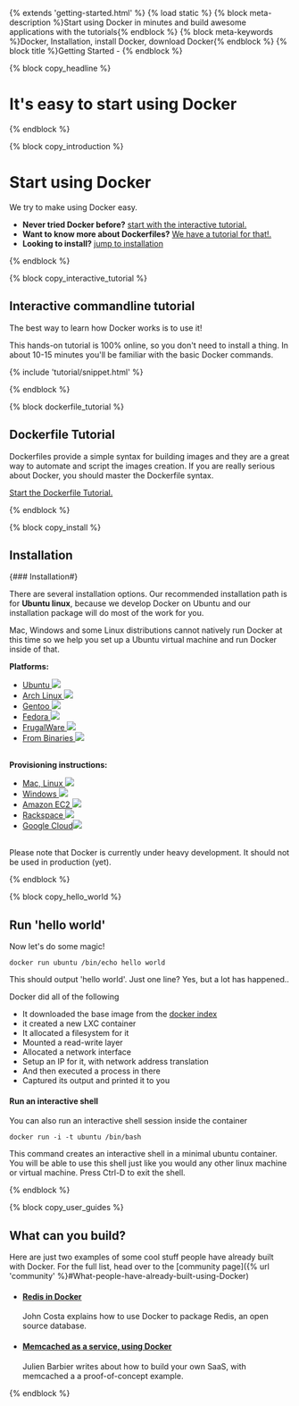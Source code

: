 {% extends 'getting-started.html' %}
{% load static %}
{% block meta-description %}Start using Docker in minutes and build awesome applications with the tutorials{% endblock %}
{% block meta-keywords %}Docker, Installation, install Docker, download Docker{% endblock %}
{% block title %}Getting Started - {% endblock %}


{% block copy_headline %}
# It's easy to start using Docker #
{% endblock %}


{% block copy_introduction %}

# Start using Docker
We try to make using Docker easy.

* **Never tried Docker before?** <a href="#h_tutorial">start with the interactive tutorial.</a>
* **Want to know more about Dockerfiles?** <a href="#h_tutorial">We have a tutorial for that!.</a>
* **Looking to install?** <a href="#h_installation">jump to installation</a>

{% endblock %}

{% block copy_interactive_tutorial %}
## <a id="h_tutorial"></a>Interactive commandline tutorial

The best way to learn how Docker works is to use it!

This hands-on tutorial is 100% online, so you don't need to install a thing. In about 10-15 minutes you'll be familiar with the basic
    Docker commands.


{% include 'tutorial/snippet.html' %}

{% endblock %}

{% block dockerfile_tutorial %}

## <a id="h_dockerfile_tutorial"></a>Dockerfile Tutorial

Dockerfiles provide a simple syntax for building images and they are a great way to automate and script the images creation. If you are really serious about Docker, you should master the Dockerfile syntax.

 <a href="/learn/dockerfile" class="btn btn-primary secondary-action-button">Start the Dockerfile Tutorial.</a>




{% endblock %}

{% block copy_install %}

## <a id="h_installation"></a>Installation
{### Installation#}

There are several installation options. Our recommended installation path is for **Ubuntu linux**,
    because we develop Docker on Ubuntu and our installation package will do most of the work for you.

Mac, Windows and some Linux distributions cannot natively run Docker at this time so we help you set up a
    Ubuntu virtual machine and run Docker inside of that.

**Platforms:**
<ul class="option-chooser-blocks">
    <a href="http://docs.docker.io/en/latest/installation/ubuntulinux/" target="_blank"><li>Ubuntu <img src="{% static 'img/platform-logos/ubuntu.png' %}"> </li></a>
    <a href="http://docs.docker.io/en/latest/installation/archlinux/" target="_blank"><li>Arch Linux <img src="{% static 'img/platform-logos/archlinux.png' %}"> </li></a>
    <a href="http://docs.docker.io/en/latest/installation/gentoolinux/" target="_blank"><li>Gentoo <img src="{% static 'img/platform-logos/gentoolinux.png' %}"> </li></a>
    <a href="http://docs.docker.io/en/latest/installation/fedora/" target="_blank"><li>Fedora <img src="{% static 'img/platform-logos/fedora.png' %}"> </li></a>
    <a href="http://docs.docker.io/en/latest/installation/frugalware/" target="_blank"><li>FrugalWare <img src="{% static 'img/platform-logos/frugalware.png' %}"> </li></a>
    <a href="http://docs.docker.io/en/latest/installation/binaries/" target="_blank"><li>From Binaries <img src="{% static 'img/platform-logos/binaries.png' %}"> </li></a>
    <br style="clear: both">
</ul>

**Provisioning instructions:**
<ul class="option-chooser-blocks">
    <a href="http://docs.docker.io/en/latest/installation/vagrant/" target="_blank"><li>Mac, Linux <img src="{% static 'img/platform-logos/mac-linux.png' %}">  </li></a>
    <a href="http://docs.docker.io/en/latest/installation/windows/" target="_blank"><li>Windows <img src="{% static 'img/platform-logos/windows.png' %}"> </li></a>
    <a href="http://docs.docker.io/en/latest/installation/amazon/" target="_blank"><li>Amazon EC2 <img src="{% static 'img/platform-logos/amazonaws.png' %}"> </li></a>
    <a href="http://docs.docker.io/en/latest/installation/rackspace/" target="_blank"><li>Rackspace <img src="{% static 'img/platform-logos/rackspace.png' %}"> </li></a>
    <a href="http://docs.docker.io/en/latest/installation/google/" target="_blank"><li>Google Cloud<img src="{% static 'img/platform-logos/google-compute-engine.png' %}"></li></a>
    <br style="clear: both">
</ul>

Please note that Docker is currently under heavy development. It should not be used in production (yet).

{% endblock %}


{% block copy_hello_world %}
## Run 'hello world'

Now let's do some magic!

    docker run ubuntu /bin/echo hello world

This should output 'hello world'. Just one line? Yes, but a lot has happened..

Docker did all of the following

* It downloaded the base image from the [docker index](https://index.docker.io)
* it created a new LXC container
* It allocated a filesystem for it
* Mounted a read-write layer
* Allocated a network interface
* Setup an IP for it, with network address translation
* And then executed a process in there
* Captured its output and printed it to you

#### Run an interactive shell

You can also run an interactive shell session inside the container

    docker run -i -t ubuntu /bin/bash

This command creates an interactive shell in a minimal ubuntu container. You will be able to use this shell just like
    you would any other linux machine or virtual machine. Press Ctrl-D to exit the shell.

{% endblock %}

{% block copy_user_guides %}

## What can you build?

Here are just two examples of some cool stuff people have already built with Docker. For the full list, head
    over to the [community page]({% url 'community' %}#What-people-have-already-built-using-Docker)

* #### [Redis in Docker](http://www.johnmcostaiii.net/2013/installing-redis-on-docker/)
    John Costa explains how to use Docker to package Redis, an open source database.

* #### [Memcached as a service, using Docker](http://www.slideshare.net/julienbarbier42/building-a-saas-using-docker)
    Julien Barbier writes about how to build your own SaaS, with memcached a a proof-of-concept example.


{% endblock %}
